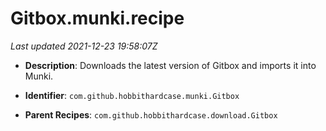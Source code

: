 # Gitbox.munki.recipe

_Last updated 2021-12-23 19:58:07Z_

- **Description**: Downloads the latest version of Gitbox and imports it into Munki.

- **Identifier**: `com.github.hobbithardcase.munki.Gitbox`

- **Parent Recipes**: `com.github.hobbithardcase.download.Gitbox`